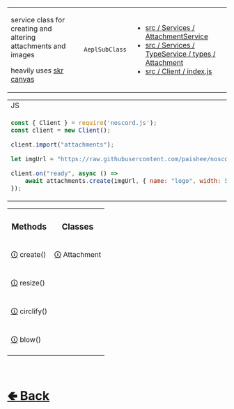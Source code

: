 <table>
<tr><td>

service class for creating and altering attachments and images

heavily uses [skr canvas](https://www.npmjs.com/package/@napi-rs/canvas)

</td><td> 

`AeplSubClass`

</td><td>

- [src / Services / AttachmentService](https://github.com/paishee/noscord.js/tree/main/src/Services/AttachmentService)
- [src / Services / TypeService / types / Attachment](https://github.com/paishee/noscord.js/tree/main/src/Services/TypeService/types/Attachment)
- [src / Client / index.js](https://github.com/paishee/noscord.js/blob/main/src/Client/index.js)

</td></tr>

</table>

<table>

<tr><td> JS </td></tr>
<tr><td>

```js
const { Client } = require('noscord.js');                
const client = new Client();

client.import("attachments");

let imgUrl = "https://raw.githubusercontent.com/paishee/noscord.js/main/assets/mini%20noscord.js.png";

client.on("ready", async () => 
    await attachments.create(imgUrl, { name: "logo", width: 50, height: 50 });
});
```

</td></tr>
</table>


<table>

[comment]: <> ( top row )

<tr><th>
<h3>  Methods  </h3>
</th><th>
<h3>  Classes  </h3>
</th></tr>



[comment]: <> ( 1st row )


<tr><td>

[comment]: <> (Method)
[🛈](https://github.com/paishee/noscord.js/wiki/AttachmentService.create()) create()
</td><td>

[comment]: <> (Class)
[🛈](https://github.com/paishee/noscord.js/wiki/Attachment) Attachment
</td></tr>


[comment]: <> ( 2nd row )


<tr><td>

[comment]: <> (Method)
[🛈](https://github.com/paishee/noscord.js/wiki/AttachmentService.resize()) resize()
</td><td>

[comment]: <> (Class)
</td></tr>


[comment]: <> ( 3rd row )


<tr><td>

[comment]: <> (Method)
[🛈](https://github.com/paishee/noscord.js/wiki/AttachmentService.circlify()) circlify()
</td><td>

[comment]: <> (Class)
</td></tr>


[comment]: <> ( 4th row )


<tr><td>

[comment]: <> (Method)
[🛈](https://github.com/paishee/noscord.js/wiki/AttachmentService.blow()) blow()
</td><td>

[comment]: <> (Class)
</td></tr>



</table>

<br> <h1> [🢀 Back](https://github.com/paishee/noscord.js/wiki/Client) </h1>